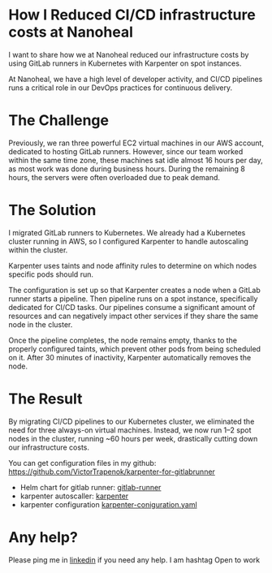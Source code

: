 # How I Reduced CI/CD infrastructure costs at Nanoheal

I want to share how we at Nanoheal reduced our infrastructure costs by using GitLab runners in Kubernetes with Karpenter on spot instances.

At Nanoheal, we have a high level of developer activity, and CI/CD pipelines runs a critical role in our DevOps practices for continuous delivery.

# The Challenge
Previously, we ran three powerful EC2 virtual machines in our AWS account, dedicated to hosting GitLab runners. However, since our team worked within the same time zone, these machines sat idle almost 16 hours per day, as most work was done during business hours. During the remaining 8 hours, the servers were often overloaded due to peak demand.

# The Solution
I migrated GitLab runners to Kubernetes. We already had a Kubernetes cluster running in AWS, so I configured Karpenter to handle autoscaling within the cluster.

Karpenter uses taints and node affinity rules to determine on which nodes specific pods should run.

The configuration is set up so that Karpenter creates a node when a GitLab runner starts a pipeline. Then pipeline runs on a spot instance, specifically dedicated for CI/CD tasks. Our pipelines consume a significant amount of resources and can negatively impact other services if they share the same node in the cluster.

Once the pipeline completes, the node remains empty, thanks to the properly configured taints, which prevent other pods from being scheduled on it. After 30 minutes of inactivity, Karpenter automatically removes the node.

# The Result
By migrating CI/CD pipelines to our Kubernetes cluster, we eliminated the need for three always-on virtual machines. Instead, we now run 1–2 spot nodes in the cluster, running ~60 hours per week, drastically cutting down our infrastructure costs.

You can get configuration files in my github: https://github.com/VictorTrapenok/karpenter-for-gitlabrunner


- Helm chart for gitlab runner: [gitlab-runner](https://gitlab.com/gitlab-org/charts/gitlab-runner)
- karpenter autoscaller: [karpenter](https://karpenter.sh)
- karpenter configuration [karpenter-coniguration.yaml](https://github.com/VictorTrapenok/karpenter-for-gitlabrunner/blob/main/karpenter-coniguration.yaml)

# Any help?

Please ping me in [linkedin](https://www.linkedin.com/in/victor-trapenok/) if you need any help. I am hashtag Open to work 
